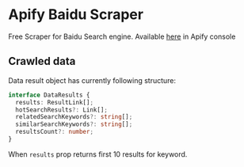 # Apify Baidu Scraper

Free Scraper for Baidu Search engine. Available [here](https://console.apify.com/actors/eUzzSmb1tYIbQd0Oj) in Apify console

## Crawled data

Data result object has currently following structure:

```typescript
interface DataResults {
  results: ResultLink[];
  hotSearchResults?: Link[];
  relatedSearchKeywords?: string[];
  similarSearchKeywords?: string[];
  resultsCount?: number;
}
```

When `results` prop returns first 10 results for keyword.

